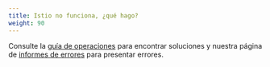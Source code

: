 ```yaml
---
title: Istio no funciona, ¿qué hago?
weight: 90
---
```


Consulte la [guía de operaciones](/es/docs/ops/) para encontrar soluciones y nuestra
página de [informes de errores](/es/docs/releases/bugs/) para presentar errores.